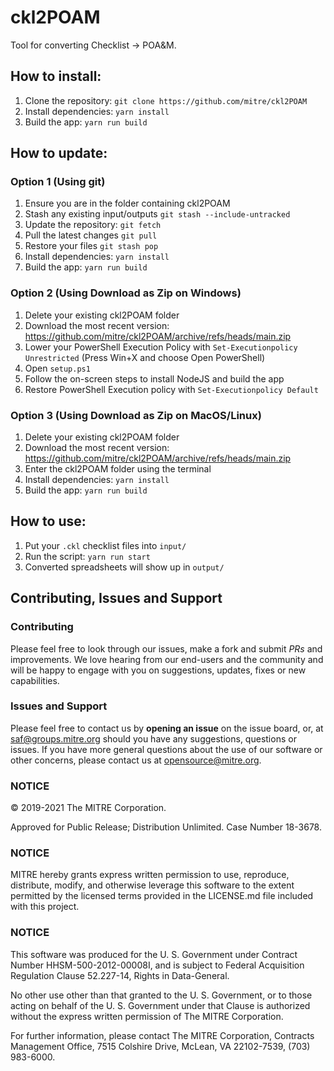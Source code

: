 # ckl2POAM
Tool for converting Checklist -> POA&M.

## How to install:
1. Clone the repository: `git clone https://github.com/mitre/ckl2POAM`
2. Install dependencies: `yarn install`
3. Build the app: `yarn run build`

## How to update:

### Option 1 (Using git)
1. Ensure you are in the folder containing ckl2POAM
2. Stash any existing input/outputs `git stash --include-untracked`
3. Update the repository: `git fetch`
4. Pull the latest changes `git pull`
5. Restore your files `git stash pop`
6. Install dependencies: `yarn install`
7. Build the app: `yarn run build`

### Option 2 (Using Download as Zip on Windows)
1. Delete your existing ckl2POAM folder
2. Download the most recent version: https://github.com/mitre/ckl2POAM/archive/refs/heads/main.zip
2. Lower your PowerShell Execution Policy with `Set-Executionpolicy Unrestricted` (Press Win+X and choose Open PowerShell)
3. Open `setup.ps1` 
4. Follow the on-screen steps to install NodeJS and build the app
5. Restore PowerShell Execution policy with `Set-Executionpolicy Default`

### Option 3 (Using Download as Zip on MacOS/Linux)
1. Delete your existing ckl2POAM folder
2. Download the most recent version: https://github.com/mitre/ckl2POAM/archive/refs/heads/main.zip
3. Enter the ckl2POAM folder using the terminal
4. Install dependencies: `yarn install`
5. Build the app: `yarn run build`

## How to use:
1. Put your `.ckl` checklist files into `input/`
2. Run the script: `yarn run start`
3. Converted spreadsheets will show up in `output/`

## Contributing, Issues and Support

### Contributing

Please feel free to look through our issues, make a fork and submit _PRs_ and improvements. We love hearing from our end-users and the community and will be happy to engage with you on suggestions, updates, fixes or new capabilities.

### Issues and Support

Please feel free to contact us by **opening an issue** on the issue board, or, at [saf@groups.mitre.org](mailto:saf@groups.mitre.org) should you have any suggestions, questions or issues. If you have more general questions about the use of our software or other concerns, please contact us at [opensource@mitre.org](mailto:opensource@mitre.org).

### NOTICE

© 2019-2021 The MITRE Corporation.

Approved for Public Release; Distribution Unlimited. Case Number 18-3678.

### NOTICE

MITRE hereby grants express written permission to use, reproduce, distribute, modify, and otherwise leverage this software to the extent permitted by the licensed terms provided in the LICENSE.md file included with this project.

### NOTICE

This software was produced for the U. S. Government under Contract Number HHSM-500-2012-00008I, and is subject to Federal Acquisition Regulation Clause 52.227-14, Rights in Data-General.

No other use other than that granted to the U. S. Government, or to those acting on behalf of the U. S. Government under that Clause is authorized without the express written permission of The MITRE Corporation.

For further information, please contact The MITRE Corporation, Contracts Management Office, 7515 Colshire Drive, McLean, VA 22102-7539, (703) 983-6000.
